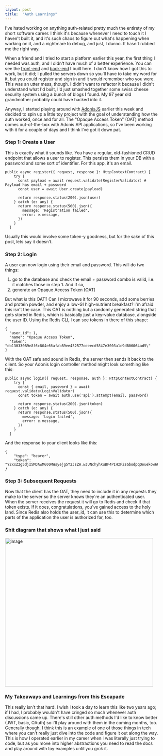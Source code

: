 ```yaml
---
layout: post
title:  "Auth Learnings"
---
```


I've hated working on anything auth-related pretty much the entirety of my short software career. I think it's because whenever I need to touch it I haven't built it, and it's such
chaos to figure out what's happening when working on it, and a nightmare to debug, and just, I dunno. It hasn't rubbed me the right way.

When a friend and I tried to start a platform earlier this year, the first thing I needed was auth, and I didn't have much of a better experience. You can see the
[front-end](https://github.com/t-raver9/pamper_client) and [back-end](https://github.com/t-raver9/pamper_server) I built here. I don't know how I got this to work, but it did;
I pulled the servers down so you'll have to take my word for it, but you could register and sign in and it would remember who you were. This was an utter mess, though. I didn't
want to refactor it because I didn't understand what I'd built, I'd just smashed together some swiss cheese security system using a bunch of blogs I found. My 97 year old grandmother
probably could have hacked into it.

Anyway, I started playing around with [AdonisJS](https://adonisjs.com/) earlier this week and decided to spin up a little toy project with the goal of understanding how the auth
worked, once and for all. The "Opaque Access Token" (OAT) method comes out-of-the-box with Adonis API applications, so I've been working with it for a couple of days and I think I've got
it down pat.

### Step 1: Create a User
This is exactly what it sounds like. You have a regular, old-fashioned CRUD endpoint that allows a user to register. This persists them in your DB with a password and some sort of
identifier. For this app, it's an email.

```
public async register({ request, response }: HttpContextContract) {
    try {
      const payload = await request.validate(RegisterValidator) # Payload has email + password
      const user = await User.create(payload)

      return response.status(200).json(user)
    } catch (e: any) {
      return response.status(500).json({
        message: 'Registration failed',
        error: e.message,
      })
    }
  }
```
Usually this would involve some token-y goodness, but for the sake of this post, lets say it doesn't.

### Step 2: Login
A user can now login using their email and password. This will do two things:
1) go to the database and check the email + password combo is valid, i.e. it matches those in step 1. And if so,
2) generate an Opaque Access Token (OAT)

But what _is_ this OAT? Can I microwave it for 90 seconds, add some berries and protein powder, and enjoy a low-GI high-nutrient breakfast? I'm afraid this isn't the case. This
OAT is nothing but a randomly generated string that gets stored in Redis, which is basically just a key-value database, alongside the user ID. Using the Redis CLI, I can see tokens
in there of this shape:

```
{
  "user_id": 1,
  "name": "Opaque Access Token",
  "token": "eb13033089e8f6c804e66afab89ee452577ceeecd5847e3003a1c9d806064ad5\"
}
```

With the OAT safe and sound in Redis, the server then sends it back to the client. So your Adonis login controller method might look something like this:
```
public async login({ request, response, auth }: HttpContextContract) {
    try {
      const { email, password } = await request.validate(LoginValidator)
      const token = await auth.use('api').attempt(email, password)

      return response.status(200).json(token)
    } catch (e: any) {
      return response.status(500).json({
        message: 'Login failed',
        error: e.message,
      })
    }
  }
```

And the response to your client looks like this:
```
{
	"type": "bearer",
	"token": "Y2xxZ2g5djI5MDAwMG00MWsyejg5Y2JsZA.wJUNchyhXuBP4PIHzFZsGbodpqQouekow6GwC35yCHzYqIzp9XqUTVmUhwks"
}
```

### Step 3: Subsequent Requests
Now that the client has the OAT, they need to include it in any requests they make to the server so the server knows they're an authenticated user. When the server receives the
request it will go to Redis and check if that token exists. If it does, congratulations, you've gained access to the holy land. Since Redis also holds the user_id, it can use
this to determine which parts of the application the user is authorized for, too.

### Shit diagram that shows what I just said
<img width="488" alt="image" src="https://github.com/t-raver9/blog/assets/33503958/23f45620-aa58-4c58-9a3a-df936dbb1c2f">

### My Takeaways and Learnings from this Escapade
This really isn't that hard. I wish I took a day to learn this like two years ago; if I had, I probably wouldn't have cringed so much whenever auth discussions came up. There's still other
auth methods I'd like to know better (JWT, basic, OAuth) so I'll play around with them in the coming months, too.
Generally though, I think this is an example of one of those things in tech where you can't really just dive into the code and figure it out along the way. This is how I operated
earlier in my career when I was literally just trying to code, but as you move into higher abstractions you need to read the docs and play around with toy examples until you
grok it.


